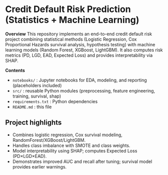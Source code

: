 # Credit Default Risk Prediction (Statistics + Machine Learning)

**Overview**
This repository implements an end-to-end credit default risk project combining statistical methods
(Logistic Regression, Cox Proportional Hazards survival analysis, hypothesis testing) with machine
learning models (Random Forest, XGBoost, LightGBM). It also computes risk metrics (PD, LGD, EAD, Expected Loss)
and provides interpretability via SHAP.

**Contents**
- `notebooks/` : Jupyter notebooks for EDA, modeling, and reporting (placeholders included)
- `src/` : reusable Python modules (preprocessing, feature engineering, training, survival, shap)
- `requirements.txt` : Python dependencies
- `README.md` : this file

## Project highlights 
- Combines logistic regression, Cox survival modeling, RandomForest/XGBoost/LightGBM.
- Handles class imbalance with SMOTE and class weights.
- Model interpretability using SHAP; computes Expected Loss (PD×LGD×EAD).
- Demonstrates improved AUC and recall after tuning; survival model provides earlier warnings.
